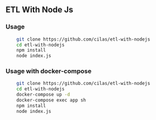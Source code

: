 ## ETL With Node Js

### Usage
```sh
    git clone https://github.com/cilas/etl-with-nodejs  
    cd etl-with-nodejs
    npm install
    node index.js
```

### Usage with docker-compose
```sh
    git clone https://github.com/cilas/etl-with-nodejs  
    cd etl-with-nodejs
    docker-compose up -d 
    docker-compose exec app sh
    npm install
    node index.js
```